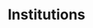 ---
title: Institutions
description: We publish open data
permalink: /institution/search
layout: institution-search
noindex: true
---